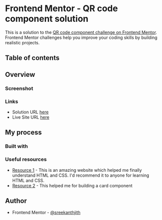 # Frontend Mentor - QR code component solution

This is a solution to the [QR code component challenge on Frontend Mentor](https://www.frontendmentor.io/challenges/qr-code-component-iux_sIO_H). Frontend Mentor challenges help you improve your coding skills by building realistic projects. 

## Table of contents


## Overview

### Screenshot



### Links

- Solution URL [here]()
- Live Site URL [here]()

## My process

### Built with



### Useful resources

- [Resource 1](https://www.w3schools.com/) - This is an amazing website which helped me finally understand HTML and CSS. I'd recommend it to anyone for learning HTML and CSS.
- [Resource 2](https://www.freecodecamp.org/news/learn-css-basics-by-building-a-card-component/) - This helped me for building a card component

## Author

- Frontend Mentor - [@sreekanthjith](https://www.frontendmentor.io/profile/sreekanthjith)
